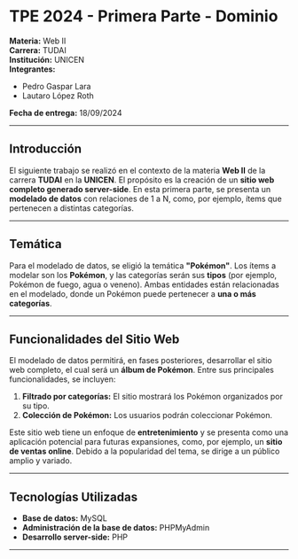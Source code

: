 # TPE 2024 - Primera Parte - Dominio

**Materia:** Web II  
**Carrera:** TUDAI  
**Institución:** UNICEN  
**Integrantes:**  
- Pedro Gaspar Lara  
- Lautaro López Roth  

**Fecha de entrega:** 18/09/2024

---

## Introducción

El siguiente trabajo se realizó en el contexto de la materia **Web II** de la carrera **TUDAI** en la **UNICEN**. El propósito es la creación de un **sitio web completo generado server-side**. En esta primera parte, se presenta un **modelado de datos** con relaciones de 1 a N, como, por ejemplo, ítems que pertenecen a distintas categorías.

---

## Temática

Para el modelado de datos, se eligió la temática **"Pokémon"**. Los ítems a modelar son los **Pokémon**, y las categorías serán sus **tipos** (por ejemplo, Pokémon de fuego, agua o veneno). Ambas entidades están relacionadas en el modelado, donde un Pokémon puede pertenecer a **una o más categorías**.

---

## Funcionalidades del Sitio Web

El modelado de datos permitirá, en fases posteriores, desarrollar el sitio web completo, el cual será un **álbum de Pokémon**. Entre sus principales funcionalidades, se incluyen:

1. **Filtrado por categorías:** El sitio mostrará los Pokémon organizados por su tipo.
2. **Colección de Pokémon:** Los usuarios podrán coleccionar Pokémon.

Este sitio web tiene un enfoque de **entretenimiento** y se presenta como una aplicación potencial para futuras expansiones, como, por ejemplo, un **sitio de ventas online**. Debido a la popularidad del tema, se dirige a un público amplio y variado.

---

## Tecnologías Utilizadas

- **Base de datos:** MySQL  
- **Administración de la base de datos:** PHPMyAdmin  
- **Desarrollo server-side:** PHP

---


